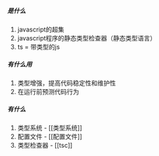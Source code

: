 ##### 是什么
1. javascript的超集
2. javascript程序的静态类型检查器（静态类型语言）
3. ts = 带类型的js

##### 有什么用
1. 类型增强，提高代码稳定性和维护性
2. 在运行前预测代码行为

##### 有什么
1. 类型系统 - [[类型系统]]
2. 配置文件 - [[配置文件]]
3. 类型检查器 - [[tsc]]